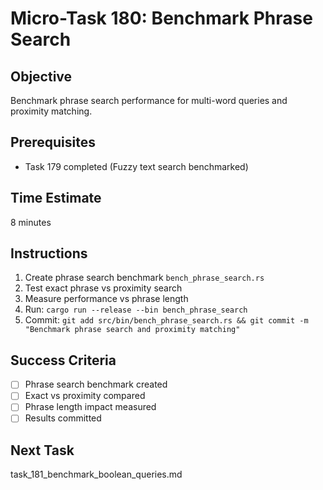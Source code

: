 # Micro-Task 180: Benchmark Phrase Search

## Objective
Benchmark phrase search performance for multi-word queries and proximity matching.

## Prerequisites
- Task 179 completed (Fuzzy text search benchmarked)

## Time Estimate
8 minutes

## Instructions
1. Create phrase search benchmark `bench_phrase_search.rs`
2. Test exact phrase vs proximity search
3. Measure performance vs phrase length
4. Run: `cargo run --release --bin bench_phrase_search`
5. Commit: `git add src/bin/bench_phrase_search.rs && git commit -m "Benchmark phrase search and proximity matching"`

## Success Criteria
- [ ] Phrase search benchmark created
- [ ] Exact vs proximity compared
- [ ] Phrase length impact measured
- [ ] Results committed

## Next Task
task_181_benchmark_boolean_queries.md